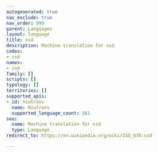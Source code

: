```yaml
---
autogenerated: true
nav_exclude: true
nav_order: 999
parent: Languages
layout: language
title: ssd
description: Machine translation for ssd
codes:
- ssd
names:
- ssd
family: []
scripts: []
typology: []
territories: []
supported_apis:
- id: niutrans
  name: Niutrans
  supported_language_count: 381
seo:
  name: Machine translation for ssd
  type: Language
redirect_to: https://en.wikipedia.org/wiki/ISO_639:ssd

---
```


